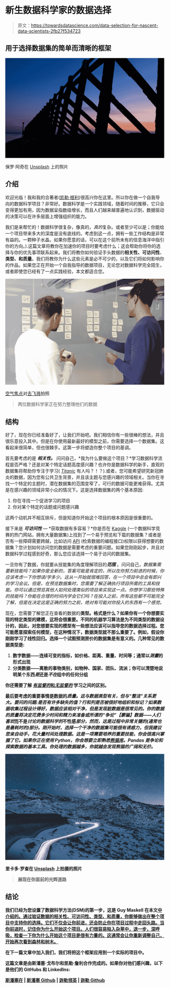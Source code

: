 # 新生数据科学家的数据选择

> 原文：<https://towardsdatascience.com/data-selection-for-nascent-data-scientists-2fb27f534723>

## 用于选择数据集的简单而清晰的框架

![](img/1b62519f8c79172d6ba2563c38527a20.png)

保罗·阿奇在 [Unsplash](https://unsplash.com?utm_source=medium&utm_medium=referral) 上的照片

## 介绍

欢迎光临！我和我的合著者([凯勒·根利](https://www.linkedin.com/in/clarityfromdata/))很高兴你在这里。所以你在做一个自我导向的数据科学项目？非常好。数据科学是一个实践领域，随着时间的推移，它只会变得更加有用，因为数据呈指数级增长，而且人们越来越普遍地认识到，数据驱动的决策可以在许多层面上增强组织的能力。

我们是来帮忙的！数据科学很复杂，像真的，*真的*复杂。或者至少可以是；你能给一个项目带来多大的深度是没有底线的。考虑到这一点，拥有一些工作结构是非常有益的。一颗种子水晶，如果你愿意的话，可以在这个前所未有的信息海洋中指引你的方向。).这篇文章将教你在加速你的项目时要考虑什么；这会帮助你将你的选择与你的优先事项联系起来。我们将教你如何验证手头数据的**相关性、可访问性**、**类型、**和**质量**。我们将教你为什么这些元素是必不可少的，以及它们将如何影响你的作品。如果您正在开始一个自我指导的数据项目，无论您对数据科学完全陌生，或者即使您已经有了一点实践经验，本文都适合您。

![](img/fe7396d6cd1c2fda9e44c936290bd4e4.png)

[空气焦点](https://unsplash.com/@airfocus?utm_source=medium&utm_medium=referral)对[去飞溅](https://unsplash.com?utm_source=medium&utm_medium=referral)拍照

> 两位数据科学家正在努力整理他们的数据

## 结构

好了，现在你已经准备好了，让我们开始吧。我们相信你有一些很棒的想法，并且很乐意投入其中。但是在你使用最新最好的模型之前，你需要选择一个数据集。这看起来很简单，但也很棘手。这第一步将塑造你整个项目的基调。

首先要考虑的是 ***相关性。*** 问问自己，*我为什么要做这个项目？*学习数据科学流程是否严格？还是对某个特定话题高度感兴趣？也许你是数据科学的新手，直观的数据集将帮助你专注于学习( [*Titanic*](https://www.kaggle.com/competitions/titanic/data) 有人吗？！？).或者，您可能希望研究新冠肺炎的数据，因为您有公共卫生背景，并且该主题与您感兴趣的领域相关。当你在寻找一个特定的主题时，潜在数据集的范围变窄了，可行的数据可能更难获得。尤其是在感兴趣的领域非常小众的情况下。这是选择数据集的两个基本原因:

1.  你在寻找一个促进学习的项目
2.  你对某个特定的话题或问题感兴趣

这两个动机并不相互排斥，但是知道你开始这个项目的根本原因是很重要的。

接下来是 ***可访问性*** — *获取数据有多容易？*你是否在 [Kaggle](https://www.kaggle.com/) (一个数据科学竞赛的热门网站，拥有大量数据集)上找到了一个易于预览和下载的数据集？或者是否有一些障碍需要跨越，比如访问 [API](https://medium.com/free-code-camp/what-is-an-api-in-english-please-b880a3214a82) (检索数据的编程接口)权限以获得想要的数据集？您计划如何访问您的数据是需要考虑的重要问题。如果您刚刚起步，并且对数据科学过程感到好奇，那么您应该选择一个易于访问的数据集。

一旦你有了数据，你就要从技能集的角度理解项目的***范围*** 。问问自己，*数据集需要新技能吗？如果你是全新的，答案可能是肯定的，所以在你努力前进的时候，你应该考虑一下你想读/学多少。这从一开始就很难回答，在一个项目中总会有即兴的学习会议。但是，在预览数据集时，您需要了解正确执行项目所需的工具和技能。你可以通过预览其他人如何处理类似的项目来实现这一点。你想学习那些特殊的技能吗？你能在合理的时间内学会它们吗？在投入之前，所有这些都不可能完全了解，但是在决定这是正确的努力之前，绝对有可能对你投入的东西有一个感觉。*

现在，您需要了解您正在查看的数据的**类型。格式是什么？如果你有一个你想要实现的特定类型的建模，这将会很重要。不同的机器学习算法是为不同类型的数据设计的，因此，对您想要实现的模型有一些想法应该可以指导您的数据选择过程。您可能愿意探索任何模型，在这种情况下，数据类型就不那么重要了。例如，假设你刚刚学习了线性回归。选择一个试图预测房价的数据集是有意义的。几种常见的数据类型是:**

1.  **数字数据——连续可变的指标，如价格、距离、重量、时间等；通常以*测量*的形式出现**
2.  **分类数据——离散的事物类别，如物种、国家、团队、流派；你可以清楚地说明某个东西*是*还是*不在*组中的任何分组**

**你还需要了解 [*有监督的*和*无监督的*](https://medium.com/@raosrinivas2580/supervised-versus-unsupervised-learning-8ef2b9411b81#:~:text=A%20supervised%20learning%20algorithm%20learns,or%20clustering%20of%20data%20points.) 学习之间的区别。**

**最后要考虑的重要事情是数据的*质量。这与数据类型有关，但与“整洁”关系更大。要问的问题:是否有许多缺失的值？行和列是否被很好地组织和标记？如果数据收集过程设计得好，数据应该相对干净，但是发现脏数据是很常见的。你的数据的质量将决定花费多少时间和精力来准备或所谓的“争论”【蒙骗】数据——人们喜欢*而不是*讨论的数据科学的*不性感*部分，然而，这是过程中非常关键的(通常也是最耗时的)部分。刚开始时，选择一个干净的数据集可能很有诱惑力，但我建议您亲自动手，花大量时间处理数据。这是一项需要培养的重要技能，你会很高兴掌握了它。如果你正在使用 Python，你会想要立即熟悉[熊猫库](https://pandas.pydata.org/)。Pandas 是争论和探索数据的基本工具。你处理的数据越多，你就越会发现熊猫的广阔和无价。***

**![](img/da83b8735d8a13c53a608fed0824c62f.png)**

**里卡多·罗查在 [Unsplash](https://unsplash.com?utm_source=medium&utm_medium=referral) 上拍摄的照片**

> **展现在你面前的光辉道路**

## **结论**

**我们已经为您设置了数据科学方法(DSM)的第一步，这是 Guy Maskell 在本文[中介绍的。通过验证数据的**相关性、可访问性**、**类型、**和**质量**，你能够做出在整个项目中支持你的选择。它们不仅会让你前进，还会防止你在项目过程中走回头路。当你前进时，记住你为什么开始这个项目。人们很容易陷入杂草中，退一步，深呼吸，检查一下你为什么开始这个项目是很有力量的。这通常会让你重新调整自己，开始再次看到森林和树木。](/the-data-science-method-dsm-35200eb4984)**

**在下一篇文章中加入我们，我们将把这个框架应用到一个实际的项目中。**

**这篇文章是由斯潘塞·戈布尔和凯勒·詹利合作完成的。如果你对他们感兴趣，以下是他们的 GitHubs 和 LinkedIns:**

**[斯潘塞在](https://www.linkedin.com/in/spencer-goble/) | [斯潘塞 Github](https://github.com/LiftedAquatic) | [迦勒领英](https://www.linkedin.com/in/clarityfromdata/) | [迦勒 Github](https://github.com/Prathmun)**